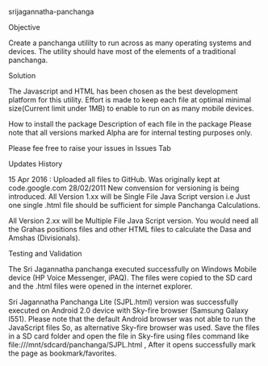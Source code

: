srijagannatha-panchanga

Objective

Create a panchanga utililty to run across as many operating systems and devices. The utility should have most of the elements of a traditional panchanga.

Solution

The Javascript and HTML has been chosen as the best development platform for this utility. Effort is made to keep each file at optimal minimal size(Current limit under 1MB) to enable to run on as many mobile devices.

How to install the package
Description of each file in the package
Please note that all versions marked Alpha are for internal testing purposes only.

Please fee free to raise your issues in Issues Tab

Updates History

15 Apr 2016 : Uploaded all files to GitHub. Was originally kept at code.google.com
28/02/2011 New convension for versioning is being introduced. All Version 1.xx will be Single File Java Script version i.e Just one single .html file should be sufficient for simple Panchanga Calculations.

All Version 2.xx will be Multiple File Java Script version. You would need all the Grahas positions files and other HTML files to calculate the Dasa and Amshas (Divisionals).

Testing and Validation

The Sri Jagannatha panchanga executed successfully on Windows Mobile device (HP Voice Messenger, iPAQ). The files were copied to the SD card and the .html files were opened in the internet explorer.

Sri Jagannatha Panchanga Lite (SJPL.html) version was successfully executed on Android 2.0 device with Sky-fire browser (Samsung Galaxy I551). Please note that the default Android browser was not able to run the JavaScript files So, as alternative Sky-fire browser was used. Save the files in a SD card folder and open the file in Sky-fire using files command like file:///mnt/sdcard/panchanga/SJPL.html , After it opens successfully mark the page as bookmark/favorites.
